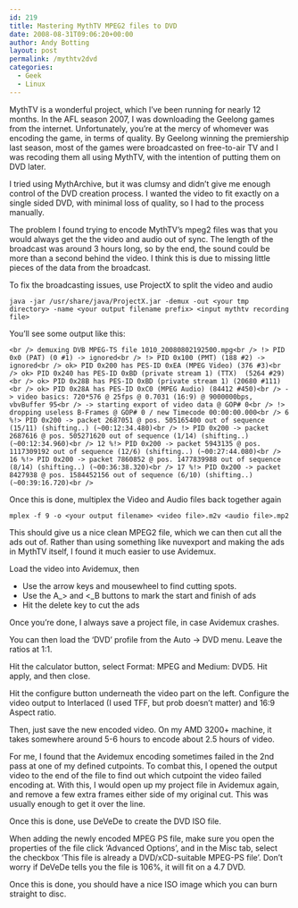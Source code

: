 ```yaml
---
id: 219
title: Mastering MythTV MPEG2 files to DVD
date: 2008-08-31T09:06:20+00:00
author: Andy Botting
layout: post
permalink: /mythtv2dvd
categories:
  - Geek
  - Linux
---
```

MythTV is a wonderful project, which I&#8217;ve been running for nearly 12 months. In the AFL season 2007, I was downloading the Geelong games from the internet. Unfortunately, you&#8217;re at the mercy of whomever was encoding the game, in terms of quality. By Geelong winning the premiership last season, most of the games were broadcasted on free-to-air TV and I was recoding them all using MythTV, with the intention of putting them on DVD later.

I tried using MythArchive, but it was clumsy and didn&#8217;t give me enough control of the DVD creation process. I wanted the video to fit exactly on a single sided DVD, with minimal loss of quality, so I had to the process manually.

The problem I found trying to encode MythTV&#8217;s mpeg2 files was that you would always get the the video and audio out of sync. The length of the broadcast was around 3 hours long, so by the end, the sound could be more than a second behind the video. I think this is due to missing little pieces of the data from the broadcast.

To fix the broadcasting issues, use ProjectX to split the video and audio
  
`java -jar /usr/share/java/ProjectX.jar -demux -out <your tmp directory> -name <your output filename prefix> <input mythtv recording file>`

You&#8217;ll see some output like this:

`<br />
demuxing DVB MPEG-TS file 1010_20080802192500.mpg<br />
!> PID 0x0 (PAT) (0 #1) -> ignored<br />
!> PID 0x100 (PMT) (188 #2) -> ignored<br />
ok> PID 0x200 has PES-ID 0xEA (MPEG Video) (376 #3)<br />
ok> PID 0x240 has PES-ID 0xBD (private stream 1) (TTX)  (5264 #29)<br />
ok> PID 0x28B has PES-ID 0xBD (private stream 1) (20680 #111)<br />
ok> PID 0x28A has PES-ID 0xC0 (MPEG Audio) (84412 #450)<br />
-> video basics: 720*576 @ 25fps @ 0.7031 (16:9) @ 9000000bps, vbvBuffer 95<br />
-> starting export of video data @ GOP# 0<br />
!> dropping useless B-Frames @ GOP# 0 / new Timecode 00:00:00.000<br />
6 %!> PID 0x200 -> packet 2687051 @ pos. 505165400 out of sequence (15/11) (shifting..) (~00:12:34.480)<br />
!> PID 0x200 -> packet 2687616 @ pos. 505271620 out of sequence (1/14) (shifting..) (~00:12:34.960)<br />
12 %!> PID 0x200 -> packet 5943135 @ pos. 1117309192 out of sequence (12/6) (shifting..) (~00:27:44.080)<br />
16 %!> PID 0x200 -> packet 7860852 @ pos. 1477839988 out of sequence (8/14) (shifting..) (~00:36:38.320)<br />
17 %!> PID 0x200 -> packet 8427938 @ pos. 1584452156 out of sequence (6/10) (shifting..) (~00:39:16.720)<br />
` 
  
Once this is done, multiplex the Video and Audio files back together again
  
`mplex -f 9 -o <your output filename> <video file>.m2v <audio file>.mp2`

This should give us a nice clean MPEG2 file, which we can then cut all the ads out of. Rather than using something like nuvexport and making the ads in MythTV itself, I found it much easier to use Avidemux.

Load the video into Avidemux, then 

  * Use the arrow keys and mousewheel to find cutting spots.
  * Use the A\_> and <\_B buttons to mark the start and finish of ads
  * Hit the delete key to cut the ads

Once you&#8217;re done, I always save a project file, in case Avidemux crashes.

You can then load the &#8216;DVD&#8217; profile from the Auto -> DVD menu. Leave the ratios at 1:1.

Hit the calculator button, select Format: MPEG and Medium: DVD5. Hit apply, and then close.

Hit the configure button underneath the video part on the left. Configure the video output to Interlaced (I used TFF, but prob doesn&#8217;t matter) and 16:9 Aspect ratio.

Then, just save the new encoded video. On my AMD 3200+ machine, it takes somewhere around 5-6 hours to encode about 2.5 hours of video.

For me, I found that the Avidemux encoding sometimes failed in the 2nd pass at one of my defined cutpoints. To combat this, I opened the output video to the end of the file to find out which cutpoint the video failed encoding at. With this, I would open up my project file in Avidemux again, and remove a few extra frames either side of my original cut. This was usually enough to get it over the line.

Once this is done, use DeVeDe to create the DVD ISO file.

When adding the newly encoded MPEG PS file, make sure you open the properties of the file click &#8216;Advanced Options&#8217;, and in the Misc tab, select the checkbox &#8216;This file is already a DVD/xCD-suitable MPEG-PS file&#8217;. Don&#8217;t worry if DeVeDe tells you the file is 106%, it will fit on a 4.7 DVD.

Once this is done, you should have a nice ISO image which you can burn straight to disc.